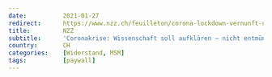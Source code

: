 ```yaml
---
date:          2021-01-27
redirect:      https://www.nzz.ch/feuilleton/corona-lockdown-vernunft-und-politik-was-genau-lehrt-uns-die-wissenschaft-ld.1598398
title:         NZZ
subtitle:      'Coronakrise: Wissenschaft soll aufklären – nicht entmündigen!'
country:       CH
categories:    [Widerstand, MSM]
tags:          [paywall]
---
```

